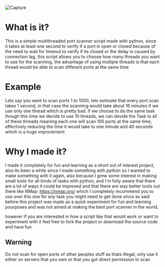 ![Capture](https://user-images.githubusercontent.com/24839815/127751275-02d9205c-203b-47e5-a6e2-69aca23f42f1.PNG)

# What is it?
This is a simple multithreaded port scanner script made with python, since it takes at least one second to verify
if a port is open or closed because of the need to wait for timeout to verify if its closed or the delay is caused by connection lag, this script allows you to choose how many threads
you want to use for the scanning, the advantage of using multiple threads is that each thread would be able
to scan different ports at the same time

# Example
Lets say you want to scan ports 1 to 1000, lets estimate that every port scan takes 1 second,
in that case the scanning would take about 16 minutes if we use only one thread which is pretty bad.
if we choose to do the same task though this time we decide to use 10 threads, we can devide the Task
to all of these threads meaning each one will scan 100 ports at the same time, effectively reducing the
time it would take to one minute and 40 seconds which is a huge improvement


# Why I made it?
I made it completely for fun and learning as a short out of interest project, also its been a while since I made something with python
so I wanted to make something with it again, also because I grew some interest in making small tools for all kinds of tasks with python,
and I'm fully aware that there are a lot of ways it could be improved and that there are way better tools out there like NMap: https://nmap.org/
which I completely recommend you to use over this one for any task you might need to get done since as said before this project was made as a quick
experiment for fun and learning pourposes and was not aimed at making the best port scanner in the world,

however if you are interested in how a script
like that would work or want to experiment with it feel free to fork the project or download the source code and have fun

## Warning
Do not scan for open ports of other peoples stuff as thats illegal, only use it either on servers that you own or that you
got direct permission to scan
